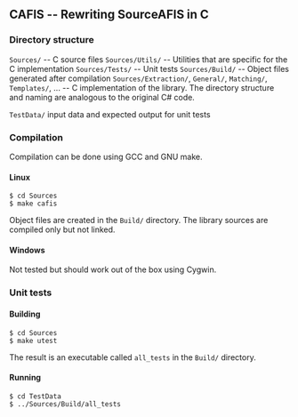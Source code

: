 ## CAFIS -- Rewriting SourceAFIS in C

### Directory structure

`Sources/` -- C source files
`Sources/Utils/`  -- Utilities that are specific for the C implementation
`Sources/Tests/`  -- Unit tests
`Sources/Build/`  -- Object files generated after compilation
`Sources/Extraction/`, `General/`, `Matching/`, `Templates/`, ...  -- C implementation of the library. The directory structure and naming are analogous to the original C# code.

`TestData/` input data and expected output for unit tests


### Compilation

Compilation can be done using GCC and GNU make.

#### Linux

~~~
$ cd Sources
$ make cafis
~~~

Object files are created in the `Build/` directory. The library sources are compiled only but not linked.

#### Windows

Not tested but should work out of the box using Cygwin.


### Unit tests

#### Building

~~~
$ cd Sources
$ make utest
~~~

The result is an executable called `all_tests` in the `Build/` directory.

#### Running

~~~
$ cd TestData
$ ../Sources/Build/all_tests
~~~

